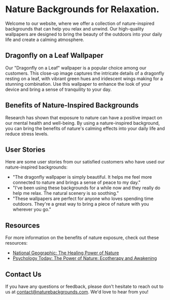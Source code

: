 <!--font:Montserrat-->

# Nature Backgrounds for Relaxation.

Welcome to our website, where we offer a collection of nature-inspired backgrounds that can help you relax and unwind. Our high-quality wallpapers are designed to bring the beauty of the outdoors into your daily life and create a calming atmosphere.

## Dragonfly on a Leaf Wallpaper

Our "Dragonfly on a Leaf" wallpaper is a popular choice among our customers. This close-up image captures the intricate details of a dragonfly resting on a leaf, with vibrant green hues and iridescent wings making for a stunning combination. Use this wallpaper to enhance the look of your device and bring a sense of tranquility to your day.

## Benefits of Nature-Inspired Backgrounds

Research has shown that exposure to nature can have a positive impact on our mental health and well-being. By using a nature-inspired background, you can bring the benefits of nature's calming effects into your daily life and reduce stress levels.

## User Stories

Here are some user stories from our satisfied customers who have used our nature-inspired backgrounds:

- "The dragonfly wallpaper is simply beautiful. It helps me feel more connected to nature and brings a sense of peace to my day."
- "I've been using these backgrounds for a while now and they really do help me relax. The natural scenery is so soothing."
- "These wallpapers are perfect for anyone who loves spending time outdoors. They're a great way to bring a piece of nature with you wherever you go."

## Resources

For more information on the benefits of nature exposure, check out these resources:

- [National Geographic: The Healing Power of Nature](#)
- [Psychology Today: The Power of Nature: Ecotherapy and Awakening](#)

## Contact Us

If you have any questions or feedback, please don't hesitate to reach out to us at [contact@naturebackgrounds.com](mailto:contact@naturebackgrounds.com). We'd love to hear from you!

<!--

Write me content for website with wallpaper which alt text is:

"A close-up of a dragonfly on a leaf"

The name/title of the page should not be 1:1 copy of the alt text but rather a real content of the website which is using this wallpaper.

- Use markdown format 
- Start with heading
- Heading should be short and concise
- The content should look like a real website 
- The website should not be about the wallpaper, wallpaper is just a related background
- Heading should be contain work "wallpaper" or "background"
- Include real sections like references, contact, user stories, etc. use things relevant to the page purpose.
- Feel free to use structure like headings, bullets, numbering, blockquotes, paragraphs, horizontal lines, etc.
- You can use formatting like bold or _italic_
- You can include UTF-8 emojis
- Links should be only #hash anchors (and you can refer to the document itself)
- Do not include images


---


# Nature-Inspired Backgrounds for Your Device

Welcome to our website, where we offer a variety of nature-inspired backgrounds for your device. Our collection includes high-quality wallpapers that are sure to enhance the look of your phone or computer screen.

## Dragonfly on a Leaf Wallpaper

One of our popular wallpaper choices is the "Dragonfly on a Leaf" wallpaper. This close-up image captures the intricate details of a dragonfly resting on a leaf. The vibrant green hues of the leaf and the iridescent wings of the dragonfly make for a stunning combination. Use this wallpaper to add a touch of nature to your device and bring a sense of calmness to your day.

## Why Choose Nature-Inspired Backgrounds?

Studies have shown that exposure to nature can have a positive impact on our mental health and well-being. By using a nature-inspired background, you can bring a piece of the outdoors into your daily life and reap the benefits of nature's calming effects.

## User Stories

Here are some user stories from our satisfied customers who have used our nature-inspired backgrounds:

- "I love the dragonfly wallpaper! It reminds me of my childhood spent exploring the outdoors."
- "The greenery in the backgrounds helps me feel more relaxed and focused while working on my computer."
- "I've received so many compliments on my phone background since I switched to one of the nature-inspired options."

## References

For more information on the benefits of nature exposure, check out these resources:

- [National Geographic: The Healing Power of Nature](#)
- [Psychology Today: The Power of Nature: Ecotherapy and Awakening](#)

## Contact Us

If you have any questions or feedback, please don't hesitate to reach out to us at [contact@naturebackgrounds.com](mailto:contact@naturebackgrounds.com). We'd love to hear from you!


---


Heading is too long, rewrite whole content.


---


# Nature-Inspired Backgrounds for a Calming Touch

Welcome to our website, where we offer a collection of nature-inspired backgrounds that can add a calming touch to your device. Our high-quality wallpapers are designed to bring a piece of the outdoors into your daily life and help you relax.

## Dragonfly on a Leaf Wallpaper

Our "Dragonfly on a Leaf" wallpaper is a popular choice among our customers. This close-up image captures the intricate details of a dragonfly resting on a leaf, with vibrant green hues and iridescent wings making for a stunning combination. Use this wallpaper to enhance the look of your device and bring a sense of tranquility to your day.

## Benefits of Nature-Inspired Backgrounds

Research has shown that exposure to nature can have a positive impact on our mental health and well-being. By using a nature-inspired background, you can bring the benefits of nature's calming effects into your daily life and reduce stress levels.

## User Stories

Here are some user stories from our satisfied customers who have used our nature-inspired backgrounds:

- "The dragonfly wallpaper is my favorite! It helps me feel more connected to nature even when I'm indoors."
- "I've noticed a significant improvement in my mood since I started using these backgrounds. They're a great way to unwind after a long day."
- "These wallpapers have helped me stay focused while working from home. The natural scenery is a nice break from staring at a screen all day."

## Resources

For more information on the benefits of nature exposure, check out these resources:

- [National Geographic: The Healing Power of Nature](#)
- [Psychology Today: The Power of Nature: Ecotherapy and Awakening](#)

## Get in Touch

If you have any questions or feedback, please don't hesitate to reach out to us at [contact@naturebackgrounds.com](mailto:contact@naturebackgrounds.com). We'd love to hear from you!


---


Heading is too long, rewrite whole content.


---


# Nature-Inspired Backgrounds for a Relaxing Touch

Welcome to our website, where we offer a collection of nature-inspired backgrounds that can add a relaxing touch to your device. Our high-quality wallpapers are designed to bring the beauty of the outdoors into your daily life and help you unwind.

## Dragonfly on a Leaf Wallpaper

Our "Dragonfly on a Leaf" wallpaper is a customer favorite. This close-up image captures the intricate details of a dragonfly resting on a leaf, with vibrant green hues and iridescent wings making for a stunning combination. Use this wallpaper to enhance the look of your device and bring a sense of calmness to your day.

## Benefits of Nature-Inspired Backgrounds

Research has shown that exposure to nature can have a positive impact on our mental health and well-being. By using a nature-inspired background, you can bring the benefits of nature's calming effects into your daily life and reduce stress levels.

## User Stories

Here are some user stories from our satisfied customers who have used our nature-inspired backgrounds:

- "The dragonfly wallpaper is gorgeous! It makes me feel like I'm surrounded by nature even when I'm stuck inside."
- "These backgrounds have helped me relax and de-stress after a long day. The natural scenery is so soothing."
- "I love how these wallpapers change with the seasons. They're a great way to stay connected to nature all year round."

## Resources

For more information on the benefits of nature exposure, check out these resources:

- [National Geographic: The Healing Power of Nature](#)
- [Psychology Today: The Power of Nature: Ecotherapy and Awakening](#)

## Contact Us

If you have any questions or feedback, please don't hesitate to reach out to us at [contact@naturebackgrounds.com](mailto:contact@naturebackgrounds.com). We'd love to hear from you!


---


Heading is too long, rewrite whole content.


---


# Relax with Nature-Inspired Backgrounds

Welcome to our website, where we offer a collection of nature-inspired backgrounds that can help you relax and unwind. Our high-quality wallpapers are designed to bring the beauty of the outdoors into your daily life and create a calming atmosphere.

## Dragonfly on a Leaf Wallpaper

Our "Dragonfly on a Leaf" wallpaper is a popular choice among our customers. This close-up image captures the intricate details of a dragonfly resting on a leaf, with vibrant green hues and iridescent wings making for a stunning combination. Use this wallpaper to enhance the look of your device and bring a sense of tranquility to your day.

## Benefits of Nature-Inspired Backgrounds

Research has shown that exposure to nature can have a positive impact on our mental health and well-being. By using a nature-inspired background, you can bring the benefits of nature's calming effects into your daily life and reduce stress levels.

## User Stories

Here are some user stories from our satisfied customers who have used our nature-inspired backgrounds:

- "The dragonfly wallpaper is simply beautiful. It helps me feel more connected to nature and brings a sense of peace to my day."
- "I've been using these backgrounds for a while now and they really do help me relax. The natural scenery is so soothing."
- "These wallpapers are perfect for anyone who loves spending time outdoors. They're a great way to bring a piece of nature with you wherever you go."

## Resources

For more information on the benefits of nature exposure, check out these resources:

- [National Geographic: The Healing Power of Nature](#)
- [Psychology Today: The Power of Nature: Ecotherapy and Awakening](#)

## Contact Us

If you have any questions or feedback, please don't hesitate to reach out to us at [contact@naturebackgrounds.com](mailto:contact@naturebackgrounds.com). We'd love to hear from you!


---


Write me a Google font which is best fitting for the website.

Pick from the list:
- Raleway
- Open Sans
- Poppins
- Roboto
- Alegreya
- Barlow Condensed
- Lato
- Great Vibes
- Dancing Script
- Orbitron
- Montserrat
- Inter
- Futura
- IBM Plex Sans
- Playfair Display
- Lobster
- Exo 2


Write just the font name nothing else.


---


Montserrat

-->
